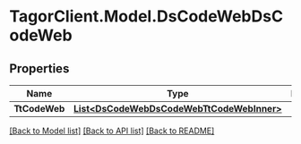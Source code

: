 # TagorClient.Model.DsCodeWebDsCodeWeb

## Properties

Name | Type | Description | Notes
------------ | ------------- | ------------- | -------------
**TtCodeWeb** | [**List&lt;DsCodeWebDsCodeWebTtCodeWebInner&gt;**](DsCodeWebDsCodeWebTtCodeWebInner.md) |  | [optional] 

[[Back to Model list]](../README.md#documentation-for-models) [[Back to API list]](../README.md#documentation-for-api-endpoints) [[Back to README]](../README.md)

